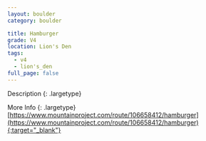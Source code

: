 ```yaml
---
layout: boulder
category: boulder

title: Hamburger
grade: V4
location: Lion's Den
tags:
  - v4
  - lion's_den
full_page: false
---
```


Description
{: .largetype}


More Info
{: .largetype}
[https://www.mountainproject.com/route/106658412/hamburger](https://www.mountainproject.com/route/106658412/hamburger){:target="_blank"}
